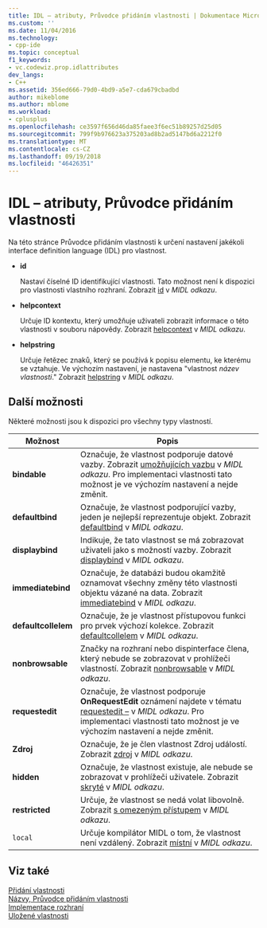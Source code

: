 ```yaml
---
title: IDL – atributy, Průvodce přidáním vlastnosti | Dokumentace Microsoftu
ms.custom: ''
ms.date: 11/04/2016
ms.technology:
- cpp-ide
ms.topic: conceptual
f1_keywords:
- vc.codewiz.prop.idlattributes
dev_langs:
- C++
ms.assetid: 356ed666-79d0-4bd9-a5e7-cda679cbadbd
author: mikeblome
ms.author: mblome
ms.workload:
- cplusplus
ms.openlocfilehash: ce3597f656d46da85faee3f6ec51b89257d25d05
ms.sourcegitcommit: 799f9b976623a375203ad8b2ad5147bd6a2212f0
ms.translationtype: MT
ms.contentlocale: cs-CZ
ms.lasthandoff: 09/19/2018
ms.locfileid: "46426351"
---
```

# <a name="idl-attributes-add-property-wizard"></a>IDL – atributy, Průvodce přidáním vlastnosti

Na této stránce Průvodce přidáním vlastnosti k určení nastavení jakékoli interface definition language (IDL) pro vlastnost.

- **id**

   Nastaví číselné ID identifikující vlastnosti. Tato možnost není k dispozici pro vlastnosti vlastního rozhraní. Zobrazit [id](/windows/desktop/Midl/id) v *MIDL odkazu*.

- **helpcontext**

   Určuje ID kontextu, který umožňuje uživateli zobrazit informace o této vlastnosti v souboru nápovědy. Zobrazit [helpcontext](/windows/desktop/Midl/helpcontext) v *MIDL odkazu*.

- **helpstring**

   Určuje řetězec znaků, který se používá k popisu elementu, ke kterému se vztahuje. Ve výchozím nastavení, je nastavena "vlastnost *název vlastnosti*." Zobrazit [helpstring](/windows/desktop/Midl/helpstring) v *MIDL odkazu*.

## <a name="other-options"></a>Další možnosti

Některé možnosti jsou k dispozici pro všechny typy vlastností.

|Možnost|Popis|
|------------|-----------------|
|**bindable**|Označuje, že vlastnost podporuje datové vazby. Zobrazit [umožňujících vazbu](/windows/desktop/Midl/bindable) v *MIDL odkazu*. Pro implementaci vlastnosti tato možnost je ve výchozím nastavení a nejde změnit.|
|**defaultbind**|Označuje, že vlastnost podporující vazby, jeden je nejlepší reprezentuje objekt. Zobrazit [defaultbind](/windows/desktop/Midl/defaultbind) v *MIDL odkazu*.|
|**displaybind**|Indikuje, že tato vlastnost se má zobrazovat uživateli jako s možností vazby. Zobrazit [displaybind](/windows/desktop/Midl/displaybind) v *MIDL odkazu*.|
|**immediatebind**|Označuje, že databázi budou okamžitě oznamovat všechny změny této vlastnosti objektu vázané na data. Zobrazit [immediatebind](/windows/desktop/Midl/immediatebind) v *MIDL odkazu*.|
|**defaultcollelem**|Označuje, že je vlastnost přístupovou funkci pro prvek výchozí kolekce. Zobrazit [defaultcollelem](/windows/desktop/Midl/defaultcollelem) v *MIDL odkazu*.|
|**nonbrowsable**|Značky na rozhraní nebo dispinterface člena, který nebude se zobrazovat v prohlížeči vlastností. Zobrazit [nonbrowsable](/windows/desktop/Midl/nonbrowsable) v *MIDL odkazu*.|
|**requestedit**|Označuje, že vlastnost podporuje **OnRequestEdit** oznámení najdete v tématu [requestedit –](/windows/desktop/Midl/requestedit) v *MIDL odkazu*. Pro implementaci vlastnosti tato možnost je ve výchozím nastavení a nejde změnit.|
|**Zdroj**|Označuje, že je člen vlastnost Zdroj událostí. Zobrazit [zdroj](/windows/desktop/Midl/source) v *MIDL odkazu*.|
|**hidden**|Označuje, že vlastnost existuje, ale nebude se zobrazovat v prohlížeči uživatele. Zobrazit [skryté](/windows/desktop/Midl/hidden) v *MIDL odkazu*.|
|**restricted**|Určuje, že vlastnost se nedá volat libovolně. Zobrazit [s omezeným přístupem](/windows/desktop/Midl/restricted) v *MIDL odkazu*.|
|`local`|Určuje kompilátor MIDL o tom, že vlastnost není vzdálený. Zobrazit [místní](/windows/desktop/Midl/local) v *MIDL odkazu*.|

## <a name="see-also"></a>Viz také

[Přidání vlastnosti](../ide/adding-a-property-visual-cpp.md)<br>
[Názvy, Průvodce přidáním vlastnosti](../ide/names-add-property-wizard.md)<br>
[Implementace rozhraní](../ide/implementing-an-interface-visual-cpp.md)<br>
[Uložené vlastnosti](../ide/stock-properties.md)